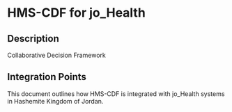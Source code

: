 # HMS-CDF for jo_Health

## Description

Collaborative Decision Framework

## Integration Points

This document outlines how HMS-CDF is integrated with jo_Health systems in Hashemite Kingdom of Jordan.
